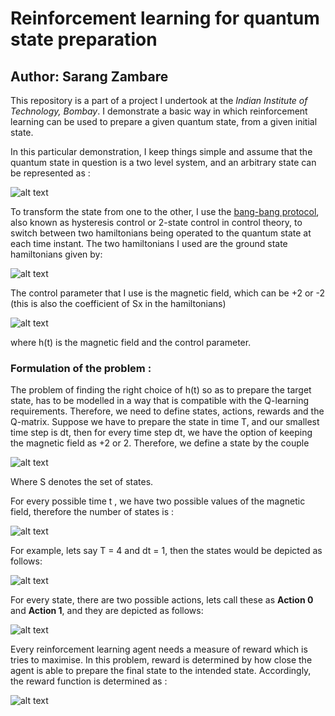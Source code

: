 # Reinforcement learning for quantum state preparation
## Author: Sarang Zambare

This repository is a part of a project I undertook at the *Indian Institute of Technology, Bombay*. I demonstrate a basic way in which reinforcement learning can be used to prepare a given quantum state, from a given initial state.

In this particular demonstration, I keep things simple and assume that the quantum state in question is a two level system, and an arbitrary state can be represented as :

![alt text](https://raw.githubusercontent.com/sarangzambare/reinforcent-learning-qstate-preparation/master/png/state.png)

To transform the state from one to the other, I use the [bang-bang protocol](https://en.wikipedia.org/wiki/Bang%E2%80%93bang_control), also known as hysteresis control or 2-state control in control theory, to switch between two hamiltonians being operated to the quantum state at each time instant. The two hamiltonians I used are the ground state hamiltonians given by:

![alt text](https://raw.githubusercontent.com/sarangzambare/reinforcent-learning-qstate-preparation/master/png/hamiltonians.png)

The control parameter that I use is the magnetic field, which can be +2 or -2 (this is also the coefficient of Sx in the hamiltonians)

![alt text](https://raw.githubusercontent.com/sarangzambare/reinforcent-learning-qstate-preparation/master/png/hamiltonian_2.png)

where h(t) is the magnetic field and the control parameter.


### Formulation of the problem :

The problem of finding the right choice of h(t) so as to prepare the target state, has to be modelled in a way that is compatible with the Q-learning requirements. Therefore, we need to define states, actions, rewards and the Q-matrix. Suppose we have to prepare the state in time T, and our smallest time step is dt, then for every time step dt, we have the option of keeping the magnetic field as +2 or  2. Therefore, we define a state by the couple

![alt text](https://raw.githubusercontent.com/sarangzambare/reinforcent-learning-qstate-preparation/master/png/states_2.png)

Where S denotes the set of states.

For every possible time t , we have two possible values of the magnetic field, therefore the number of states is :

![alt text](https://raw.githubusercontent.com/sarangzambare/reinforcent-learning-qstate-preparation/master/png/no_states.png)


For example, lets say T = 4 and dt = 1, then the states would be depicted as follows:

![alt text](https://raw.githubusercontent.com/sarangzambare/reinforcent-learning-qstate-preparation/master/png/states_1.png)

For every state, there are two possible actions, lets call these as **Action 0** and **Action 1**, and they are depicted as follows:

![alt text](https://raw.githubusercontent.com/sarangzambare/reinforcent-learning-qstate-preparation/master/png/actions.png)


Every reinforcement learning agent needs a measure of reward which is tries to maximise. In this problem, reward is determined by how close the agent is able to prepare the final state to the intended state. Accordingly, the reward function is determined as :


![alt text](https://raw.githubusercontent.com/sarangzambare/reinforcent-learning-qstate-preparation/master/png/reward.png)
